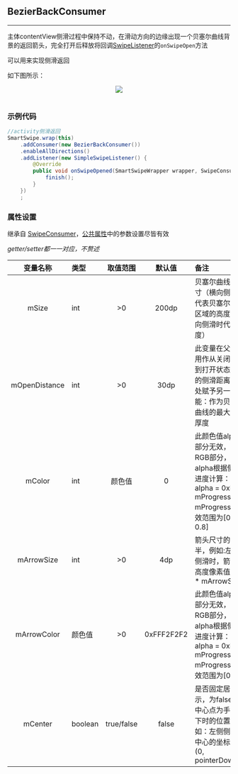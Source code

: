 ## BezierBackConsumer
---


主体contentView侧滑过程中保持不动，在滑动方向的边缘出现一个贝塞尔曲线背景的返回箭头，完全打开后释放将回调[SwipeListener][SwipeListener]的`onSwipeOpen`方法

可以用来实现侧滑返回


如下图所示：


<div align=center><img src="/images/bezierBackConsumer.gif"><br/><br/></div>

### 示例代码

```java
//activity侧滑返回
SmartSwipe.wrap(this)
    .addConsumer(new BezierBackConsumer())
    .enableAllDirections()
    .addListener(new SimpleSwipeListener() {
        @Override
        public void onSwipeOpened(SmartSwipeWrapper wrapper, SwipeConsumer consumer, int direction) {
            finish();
        }
    })
    ;
```


### 属性设置

继承自 [SwipeConsumer][SwipeConsumer]，[公共属性][公共属性]中的参数设置尽皆有效

*getter/setter都一一对应，不赘述*

变量名称|类型|取值范围|默认值|备注
:---:|:---|:---:|:---:|:---
mSize|int|>0|200dp|贝塞尔曲线的尺寸（横向侧滑时代表贝塞尔曲线区域的高度，纵向侧滑时代表宽度）
mOpenDistance|int|>0|30dp|此变量在父类中用作从关闭状态到打开状态所需的侧滑距离，此处赋予另一个功能：作为贝塞尔曲线的最大显示厚度
mColor|int|颜色值|0|此颜色值alpha部分无效，只取RGB部分，alpha根据侧滑进度计算：<br/>alpha = 0xFF * mProgress, mProgress有效范围为[0.2, 0.8]
mArrowSize|int|>0|4dp|箭头尺寸的一半，例如:左侧侧滑时，箭头的高度像素值 = 2 * mArrowSize
mArrowColor|颜色值|>0|0xFFF2F2F2|此颜色值alpha部分无效，只取RGB部分，alpha根据侧滑进度计算：<br/>alpha = 0xFF * mProgress, mProgress有效范围为[0, 1]
mCenter|boolean|true/false|false|是否固定居中显示，为false时中心点为手指按下时的位置。例如：左侧侧滑时中心的坐标为(0, pointerDownY)







[公共属性]: /pages/consumers/common_settings.md
[SwipeConsumer]: /pages/SwipeConsumer.md
[SwipeListener]: /pages/SwipeListener.md